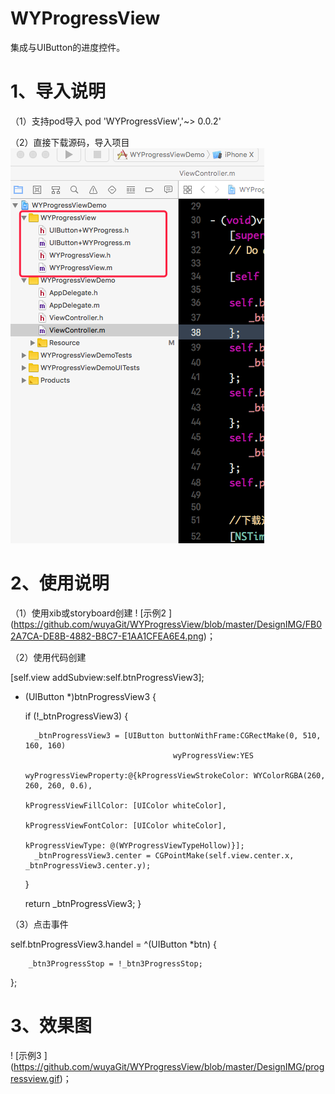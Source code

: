 # WYProgressView
集成与UIButton的进度控件。

# 1、导入说明
（1）支持pod导入
pod 'WYProgressView','~> 0.0.2'

（2）直接下载源码，导入项目
![示例1 ](https://github.com/wuyaGit/WYProgressView/blob/master/DesignIMG/2803B04D-E3CA-4DF1-A458-0F1C28C48C39.png)

# 2、使用说明
（1）使用xib或storyboard创建
  ! [示例2 ] (https://github.com/wuyaGit/WYProgressView/blob/master/DesignIMG/FB02A7CA-DE8B-4882-B8C7-E1AA1CFEA6E4.png)；

（2）使用代码创建

[self.view addSubview:self.btnProgressView3];

- (UIButton *)btnProgressView3 {
    
    if (!_btnProgressView3) {
        
        _btnProgressView3 = [UIButton buttonWithFrame:CGRectMake(0, 510, 160, 160)
                                       wyProgressView:YES
                               wyProgressViewProperty:@{kProgressViewStrokeColor: WYColorRGBA(260, 260, 260, 0.6),
                                                        kProgressViewFillColor: [UIColor whiteColor],
                                                        kProgressViewFontColor: [UIColor whiteColor],
                                                        kProgressViewType: @(WYProgressViewTypeHollow)}];
        _btnProgressView3.center = CGPointMake(self.view.center.x, _btnProgressView3.center.y);
    }
    
    return _btnProgressView3;
}

（3）点击事件
  
  self.btnProgressView3.handel = ^(UIButton *btn) {
        
        _btn3ProgressStop = !_btn3ProgressStop;
  };
  
# 3、效果图
  ! [示例3 ] (https://github.com/wuyaGit/WYProgressView/blob/master/DesignIMG/progressview.gif)；
